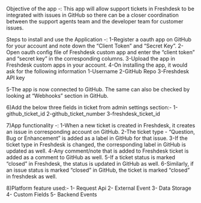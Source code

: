 Objective of the app -: This app will allow support tickets in Freshdesk to be integrated with issues in GitHub so there can be a closer coordination between the support agents team and the developer team for customer issues.

Steps to install and use the Application -:
1-Register a oauth app on GitHub for your account and note down the “Client Token” and “Secret Key”.
2-Open oauth config file of Freshdesk custom app and enter the “client token” and “secret key” in the corresponding columns.
3-Upload the app in Freshdesk custom apps in your account.
4-On installing the app, it would ask for the following information
1-Username
2-GitHub Repo
3-Freshdesk API key

5-The app is now connected to GitHub. The same can also be checked by looking at “Webhooks” section in GitHub.

6)Add the below three fields in ticket from admin settings section:-
1-github_ticket_id
2-github_ticket_number
3-freshdesk_ticket_id

7)App functionality -:
1-When a new ticket is created in Freshdesk, it creates an issue in corresponding account on GitHub.
2-The ticket type - “Question, Bug or Enhancement” is added as a label in GitHub for that issue.
3-If the ticket type in Freshdesk is changed, the corresponding label in GitHub is updated as well.
4-Any comment/note that is added to Freshdesk ticket is added as a comment to GitHub as well.
5-If a ticket status is marked “closed” in Freshdesk, the status is updated in GitHub as well.
6-Similarly, if an issue status is marked “closed” in GitHub, the ticket is marked “closed” in freshdesk as well.

8)Platform feature used:-
1- Request Api
2- External Event
3- Data Storage
4- Custom Fields
5- Backend Events
